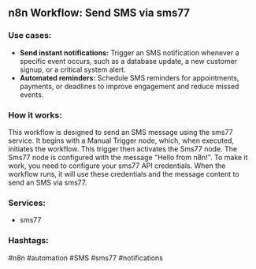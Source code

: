 ## n8n Workflow: Send SMS via sms77

### Use cases:

*   **Send instant notifications:** Trigger an SMS notification whenever a specific event occurs, such as a database update, a new customer signup, or a critical system alert.
*   **Automated reminders:** Schedule SMS reminders for appointments, payments, or deadlines to improve engagement and reduce missed events.

### How it works:

This workflow is designed to send an SMS message using the sms77 service.  It begins with a Manual Trigger node, which, when executed, initiates the workflow. This trigger then activates the Sms77 node. The Sms77 node is configured with the message "Hello from n8n!". To make it work, you need to configure your sms77 API credentials. When the workflow runs, it will use these credentials and the message content to send an SMS via sms77.

### Services:

*   sms77

### Hashtags:

#n8n #automation #SMS #sms77 #notifications
